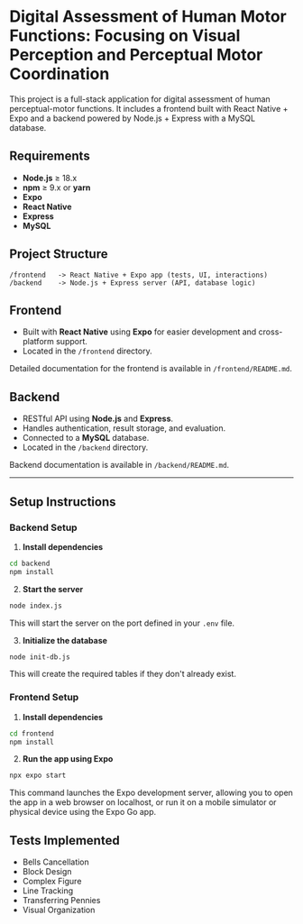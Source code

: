 # Digital Assessment of Human Motor Functions: Focusing on Visual Perception and Perceptual Motor Coordination

This project is a full-stack application for digital assessment of human perceptual-motor functions. It includes a frontend built with React Native + Expo and a backend powered by Node.js + Express with a MySQL database.

## Requirements
- **Node.js** ≥ 18.x
- **npm** ≥ 9.x or **yarn** 
- **Expo** 
- **React Native** 
- **Express** 
- **MySQL** 

## Project Structure

```
/frontend   -> React Native + Expo app (tests, UI, interactions)
/backend    -> Node.js + Express server (API, database logic)
```

## Frontend

* Built with **React Native** using **Expo** for easier development and cross-platform support.
* Located in the `/frontend` directory.

Detailed documentation for the frontend is available in `/frontend/README.md`.

## Backend

* RESTful API using **Node.js** and **Express**.
* Handles authentication, result storage, and evaluation.
* Connected to a **MySQL** database.
* Located in the `/backend` directory.

Backend documentation is available in `/backend/README.md`.

---

## Setup Instructions

### Backend Setup

1. **Install dependencies**

```bash
cd backend
npm install
```

2. **Start the server**

```bash
node index.js
```

This will start the server on the port defined in your `.env` file.

3. **Initialize the database**

```bash
node init-db.js
```

This will create the required tables if they don't already exist.



### Frontend Setup

1. **Install dependencies**

```bash
cd frontend
npm install
```

2. **Run the app using Expo**

```bash
npx expo start
```

This command launches the Expo development server, allowing you to open the app in a web browser on localhost, or run it on a mobile simulator or physical device using the Expo Go app.

## Tests Implemented

* Bells Cancellation
* Block Design
* Complex Figure
* Line Tracking
* Transferring Pennies
* Visual Organization